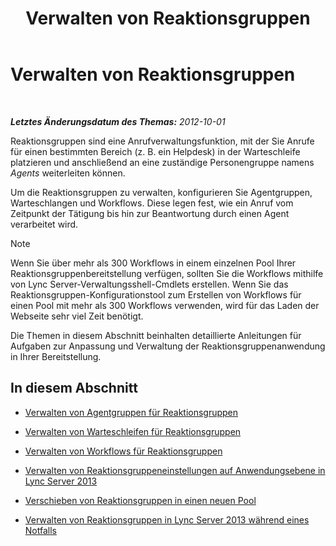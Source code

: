 ﻿---
title: Verwalten von Reaktionsgruppen
TOCTitle: Verwalten von Reaktionsgruppen
ms:assetid: 5a804d7d-3c1a-4647-a0e0-d5c4c8c23b73
ms:mtpsurl: https://technet.microsoft.com/de-de/library/Gg520996(v=OCS.15)
ms:contentKeyID: 49294104
ms.date: 05/19/2016
mtps_version: v=OCS.15
ms.translationtype: HT
---

# Verwalten von Reaktionsgruppen

 

_**Letztes Änderungsdatum des Themas:** 2012-10-01_

Reaktionsgruppen sind eine Anrufverwaltungsfunktion, mit der Sie Anrufe für einen bestimmten Bereich (z. B. ein Helpdesk) in der Warteschleife platzieren und anschließend an eine zuständige Personengruppe namens *Agents* weiterleiten können.

Um die Reaktionsgruppen zu verwalten, konfigurieren Sie Agentgruppen, Warteschlangen und Workflows. Diese legen fest, wie ein Anruf vom Zeitpunkt der Tätigung bis hin zur Beantwortung durch einen Agent verarbeitet wird.


> [!NOTE]
> Wenn Sie über mehr als 300&nbsp;Workflows in einem einzelnen Pool Ihrer Reaktionsgruppenbereitstellung verfügen, sollten Sie die Workflows mithilfe von Lync Server-Verwaltungsshell-Cmdlets erstellen. Wenn Sie das Reaktionsgruppen-Konfigurationstool zum Erstellen von Workflows für einen Pool mit mehr als 300&nbsp;Workflows verwenden, wird für das Laden der Webseite sehr viel Zeit benötigt.



Die Themen in diesem Abschnitt beinhalten detaillierte Anleitungen für Aufgaben zur Anpassung und Verwaltung der Reaktionsgruppenanwendung in Ihrer Bereitstellung.

## In diesem Abschnitt

  - [Verwalten von Agentgruppen für Reaktionsgruppen](lync-server-2013-managing-response-group-agent-groups.md)

  - [Verwalten von Warteschleifen für Reaktionsgruppen](lync-server-2013-managing-response-group-queues.md)

  - [Verwalten von Workflows für Reaktionsgruppen](lync-server-2013-managing-response-group-workflows.md)

  - [Verwalten von Reaktionsgruppeneinstellungen auf Anwendungsebene in Lync Server 2013](lync-server-2013-managing-application-level-response-group-settings.md)

  - [Verschieben von Reaktionsgruppen in einen neuen Pool](lync-server-2013-moving-response-groups-to-a-new-pool.md)

  - [Verwalten von Reaktionsgruppen in Lync Server 2013 während eines Notfalls](lync-server-2013-managing-response-groups-during-a-disaster.md)

